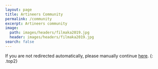 ```yaml
---
layout: page
title: Artineers Community
permalink: /community
excerpt: Artineers community
image:
  path: images/headers/filmaka2019.jpg
  header: images/headers/filmaka2019.jpg
search: false
---
```

<script>window.location.href = "https://artineers.mn.co/"</script>
If you are not redirected automatically, please manually continue [here](https://artineers.mn.co/).
{: .top2}
